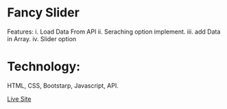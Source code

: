# Fancy Slider

Features:
i. Load Data From API
ii. Seraching option implement.
iii. add Data in Array.
iv. Slider option

# Technology:
HTML, CSS, Bootstarp, Javascript, API.


<a href="https://milonjpi.github.io/fancy-slider/index.html">Live Site</a>
